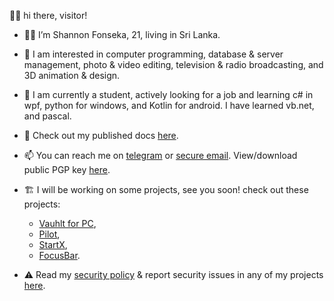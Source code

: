 👋🏼 hi there, visitor!
</br>

-	👦🏻 I’m Shannon Fonseka, 21, living in Sri Lanka.

- 👀 I am interested in computer programming, database & server management, photo & video editing, television & radio broadcasting, and 3D animation & design.

- 🌱 I am currently a student, actively looking for a job and learning c# in wpf, python for windows, and Kotlin for android. I have learned vb.net, and pascal.
  
- 📄 Check out my published docs [here](https://github.com/shannonfonseka/shannonfonseka/blob/main/docs/readme.md).
  
- 📫 You can reach me on [telegram](https://t.me/shannonf0nseka) or [secure email](mailto:hello.shannonfonseka@proton.me). View/download public PGP key [here](https://raw.githubusercontent.com/shannonfonseka/shannonfonseka/refs/heads/main/pgp/0x74A52B0D-pub.asc).
  
- 🏗️ I will be working on some projects, see you soon! check out these projects:
  - [Vauhlt for PC](https://github.com/fonseware/VauhltDesktop),
  - [Pilot](https://github.com/fonseware/Pilot),
  - [StartX](https://github.com/fonseware/StartX),
  - [FocusBar](https://github.com/fonseware/FocusBar).
    
- ⚠️ Read my [security policy](https://github.com/shannonfonseka/shannonfonseka/security/policy) & report security issues in any of my projects [here](https://github.com/shannonfonseka/shannonfonseka/security/advisories/new).
